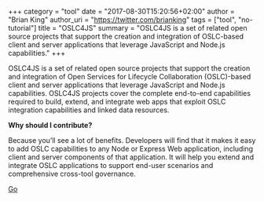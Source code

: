 +++
category = "tool"
date = "2017-08-30T15:20:56+02:00"
author = "Brian King"
author_uri = "https://twitter.com/brianking"
tags = ["tool", "no-tutorial"]
title = "OSLC4JS"
summary = "OSLC4JS is a set of related open source projects that support the creation and integration of OSLC-based client and server applications that leverage JavaScript and Node.js capabilities."
+++

OSLC4JS is a set of related open source projects that support the creation and integration of Open Services for Lifecycle Collaboration (OSLC)-based client and server applications that leverage JavaScript and Node.js capabilities. OSLC4JS projects cover the complete end-to-end capabilities required to build, extend, and integrate web apps that exploit OSLC integration capabilities and linked data resources.

__Why should I contribute?__

Because you’ll see a lot of benefits. Developers will find that it makes it easy to add OSLC capabilities to any Node or Express Web application, including client and server components of that application. It will help you extend and integrate OSLC applications to support end-user scenarios and comprehensive cross-tool governance. 

[Go](http://oslc.github.io/developing-oslc-applications/oslc-open-source-node-projects.html)
